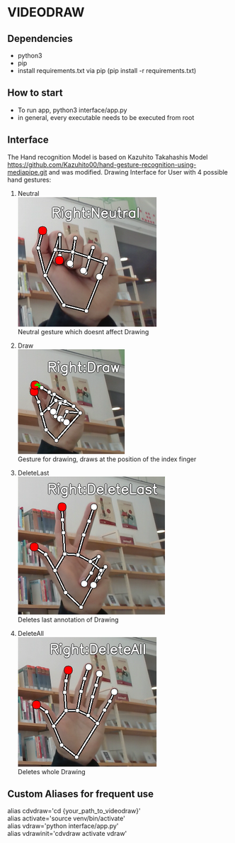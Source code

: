 # VIDEODRAW

## Dependencies
- python3
- pip
- install requirements.txt via pip (pip install -r requirements.txt)

## How to start
- To run app, python3 interface/app.py
- in general, every executable needs to be executed from root

## Interface
The Hand recognition Model is based on Kazuhito Takahashis Model https://github.com/Kazuhito00/hand-gesture-recognition-using-mediapipe.git and was modified.
Drawing Interface for User with 4 possible hand gestures:

1. Neutral <br>
![NeutralPose](./Neutral.png) <br>
Neutral gesture which doesnt affect Drawing <br>

2. Draw <br>
![DrawPose](./Draw.png) <br>
Gesture for drawing, draws at the position of the index finger <br>

3. DeleteLast <br>
![DeleteLastPose](./DeleteLast.png) <br>
Deletes last annotation of Drawing <br>

4. DeleteAll <br>
![DeleteAllPose](./DeleteAll.png) <br>
Deletes whole Drawing <br>

## Custom Aliases for frequent use
alias cdvdraw='cd {your_path_to_videodraw}' <br>
alias activate='source venv/bin/activate' <br>
alias vdraw='python interface/app.py' <br>
alias vdrawinit='cdvdraw activate vdraw' <br>


